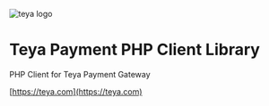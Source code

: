 

![teya logo](https://helpcenter.teya.com/hc/theming_assets/01J9VB48TBE0YGHF1VWP7R6266)

# Teya Payment PHP Client Library
PHP Client for Teya Payment Gateway

[https://teya.com](https://teya.com)

